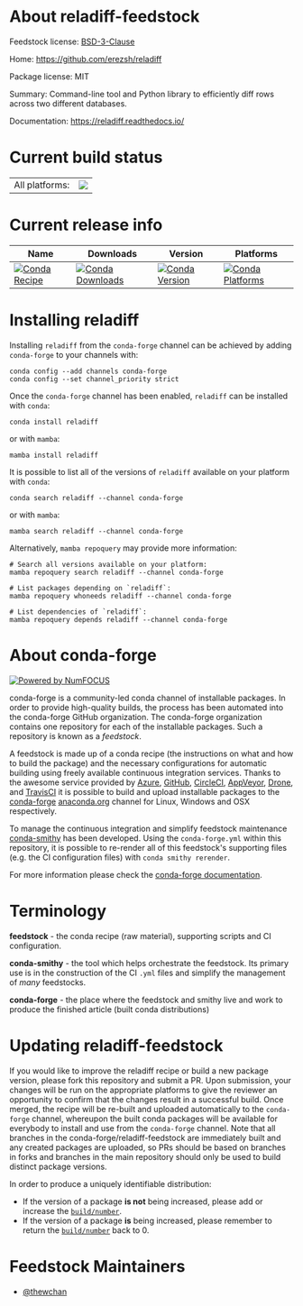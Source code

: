 About reladiff-feedstock
========================

Feedstock license: [BSD-3-Clause](https://github.com/conda-forge/reladiff-feedstock/blob/main/LICENSE.txt)

Home: https://github.com/erezsh/reladiff

Package license: MIT

Summary: Command-line tool and Python library to efficiently diff rows across two different databases.

Documentation: https://reladiff.readthedocs.io/

Current build status
====================


<table><tr><td>All platforms:</td>
    <td>
      <a href="https://dev.azure.com/conda-forge/feedstock-builds/_build/latest?definitionId=22717&branchName=main">
        <img src="https://dev.azure.com/conda-forge/feedstock-builds/_apis/build/status/reladiff-feedstock?branchName=main">
      </a>
    </td>
  </tr>
</table>

Current release info
====================

| Name | Downloads | Version | Platforms |
| --- | --- | --- | --- |
| [![Conda Recipe](https://img.shields.io/badge/recipe-reladiff-green.svg)](https://anaconda.org/conda-forge/reladiff) | [![Conda Downloads](https://img.shields.io/conda/dn/conda-forge/reladiff.svg)](https://anaconda.org/conda-forge/reladiff) | [![Conda Version](https://img.shields.io/conda/vn/conda-forge/reladiff.svg)](https://anaconda.org/conda-forge/reladiff) | [![Conda Platforms](https://img.shields.io/conda/pn/conda-forge/reladiff.svg)](https://anaconda.org/conda-forge/reladiff) |

Installing reladiff
===================

Installing `reladiff` from the `conda-forge` channel can be achieved by adding `conda-forge` to your channels with:

```
conda config --add channels conda-forge
conda config --set channel_priority strict
```

Once the `conda-forge` channel has been enabled, `reladiff` can be installed with `conda`:

```
conda install reladiff
```

or with `mamba`:

```
mamba install reladiff
```

It is possible to list all of the versions of `reladiff` available on your platform with `conda`:

```
conda search reladiff --channel conda-forge
```

or with `mamba`:

```
mamba search reladiff --channel conda-forge
```

Alternatively, `mamba repoquery` may provide more information:

```
# Search all versions available on your platform:
mamba repoquery search reladiff --channel conda-forge

# List packages depending on `reladiff`:
mamba repoquery whoneeds reladiff --channel conda-forge

# List dependencies of `reladiff`:
mamba repoquery depends reladiff --channel conda-forge
```


About conda-forge
=================

[![Powered by
NumFOCUS](https://img.shields.io/badge/powered%20by-NumFOCUS-orange.svg?style=flat&colorA=E1523D&colorB=007D8A)](https://numfocus.org)

conda-forge is a community-led conda channel of installable packages.
In order to provide high-quality builds, the process has been automated into the
conda-forge GitHub organization. The conda-forge organization contains one repository
for each of the installable packages. Such a repository is known as a *feedstock*.

A feedstock is made up of a conda recipe (the instructions on what and how to build
the package) and the necessary configurations for automatic building using freely
available continuous integration services. Thanks to the awesome service provided by
[Azure](https://azure.microsoft.com/en-us/services/devops/), [GitHub](https://github.com/),
[CircleCI](https://circleci.com/), [AppVeyor](https://www.appveyor.com/),
[Drone](https://cloud.drone.io/welcome), and [TravisCI](https://travis-ci.com/)
it is possible to build and upload installable packages to the
[conda-forge](https://anaconda.org/conda-forge) [anaconda.org](https://anaconda.org/)
channel for Linux, Windows and OSX respectively.

To manage the continuous integration and simplify feedstock maintenance
[conda-smithy](https://github.com/conda-forge/conda-smithy) has been developed.
Using the ``conda-forge.yml`` within this repository, it is possible to re-render all of
this feedstock's supporting files (e.g. the CI configuration files) with ``conda smithy rerender``.

For more information please check the [conda-forge documentation](https://conda-forge.org/docs/).

Terminology
===========

**feedstock** - the conda recipe (raw material), supporting scripts and CI configuration.

**conda-smithy** - the tool which helps orchestrate the feedstock.
                   Its primary use is in the construction of the CI ``.yml`` files
                   and simplify the management of *many* feedstocks.

**conda-forge** - the place where the feedstock and smithy live and work to
                  produce the finished article (built conda distributions)


Updating reladiff-feedstock
===========================

If you would like to improve the reladiff recipe or build a new
package version, please fork this repository and submit a PR. Upon submission,
your changes will be run on the appropriate platforms to give the reviewer an
opportunity to confirm that the changes result in a successful build. Once
merged, the recipe will be re-built and uploaded automatically to the
`conda-forge` channel, whereupon the built conda packages will be available for
everybody to install and use from the `conda-forge` channel.
Note that all branches in the conda-forge/reladiff-feedstock are
immediately built and any created packages are uploaded, so PRs should be based
on branches in forks and branches in the main repository should only be used to
build distinct package versions.

In order to produce a uniquely identifiable distribution:
 * If the version of a package **is not** being increased, please add or increase
   the [``build/number``](https://docs.conda.io/projects/conda-build/en/latest/resources/define-metadata.html#build-number-and-string).
 * If the version of a package **is** being increased, please remember to return
   the [``build/number``](https://docs.conda.io/projects/conda-build/en/latest/resources/define-metadata.html#build-number-and-string)
   back to 0.

Feedstock Maintainers
=====================

* [@thewchan](https://github.com/thewchan/)

